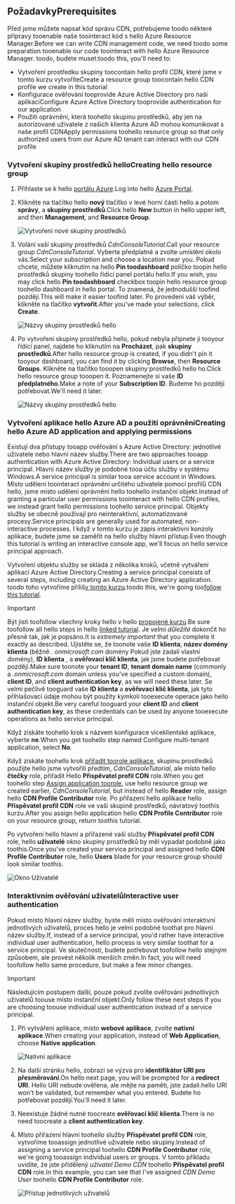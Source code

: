 ## <a name="prerequisites"></a><span data-ttu-id="edf48-101">Požadavky</span><span class="sxs-lookup"><span data-stu-id="edf48-101">Prerequisites</span></span>
<span data-ttu-id="edf48-102">Před jsme můžete napsat kód správu CDN, potřebujeme toodo některé přípravy tooenable naše toointeract kód s hello Azure Resource Manager.</span><span class="sxs-lookup"><span data-stu-id="edf48-102">Before we can write CDN management code, we need toodo some preparation tooenable our code toointeract with hello Azure Resource Manager.</span></span>  <span data-ttu-id="edf48-103">toodo, budete muset:</span><span class="sxs-lookup"><span data-stu-id="edf48-103">toodo this, you'll need to:</span></span>

* <span data-ttu-id="edf48-104">Vytvoření prostředku skupiny toocontain hello profil CDN, které jsme v tomto kurzu vytvoříte</span><span class="sxs-lookup"><span data-stu-id="edf48-104">Create a resource group toocontain hello CDN profile we create in this tutorial</span></span>
* <span data-ttu-id="edf48-105">Konfigurace ověřování tooprovide Azure Active Directory pro naši aplikaci</span><span class="sxs-lookup"><span data-stu-id="edf48-105">Configure Azure Active Directory tooprovide authentication for our application</span></span>
* <span data-ttu-id="edf48-106">Použití oprávnění, která toohello skupinu prostředků, aby jen na autorizované uživatele z našich klienta Azure AD mohou komunikovat s naše profil CDN</span><span class="sxs-lookup"><span data-stu-id="edf48-106">Apply permissions toohello resource group so that only authorized users from our Azure AD tenant can interact with our CDN profile</span></span>

### <a name="creating-hello-resource-group"></a><span data-ttu-id="edf48-107">Vytvoření skupiny prostředků hello</span><span class="sxs-lookup"><span data-stu-id="edf48-107">Creating hello resource group</span></span>
1. <span data-ttu-id="edf48-108">Přihlaste se k hello [portálu Azure](https://portal.azure.com).</span><span class="sxs-lookup"><span data-stu-id="edf48-108">Log into hello [Azure Portal](https://portal.azure.com).</span></span>
2. <span data-ttu-id="edf48-109">Klikněte na tlačítko hello **nový** tlačítko v levé horní části hello a potom **správy**, a **skupiny prostředků**.</span><span class="sxs-lookup"><span data-stu-id="edf48-109">Click hello **New** button in hello upper left, and then **Management**, and **Resource Group**.</span></span>

    ![Vytvoření nové skupiny prostředků](./media/cdn-app-dev-prep/cdn-new-rg-1-include.png)
3. <span data-ttu-id="edf48-111">Volání vaší skupiny prostředků *CdnConsoleTutorial*.</span><span class="sxs-lookup"><span data-stu-id="edf48-111">Call your resource group *CdnConsoleTutorial*.</span></span>  <span data-ttu-id="edf48-112">Vyberte předplatné a zvolte umístění okolo vás.</span><span class="sxs-lookup"><span data-stu-id="edf48-112">Select your subscription and choose a location near you.</span></span>  <span data-ttu-id="edf48-113">Pokud chcete, můžete kliknutím na hello **Pin toodashboard** políčko toopin hello prostředků skupiny toohello řídicí panel portálu hello.</span><span class="sxs-lookup"><span data-stu-id="edf48-113">If you wish, you may click hello **Pin toodashboard** checkbox toopin hello resource group toohello dashboard in hello portal.</span></span>  <span data-ttu-id="edf48-114">To znamená, že jednodušší toofind později.</span><span class="sxs-lookup"><span data-stu-id="edf48-114">This will make it easier toofind later.</span></span>  <span data-ttu-id="edf48-115">Po provedení váš výběr, klikněte na tlačítko **vytvořit**.</span><span class="sxs-lookup"><span data-stu-id="edf48-115">After you've made your selections, click **Create**.</span></span>

    ![Názvy skupiny prostředků hello](./media/cdn-app-dev-prep/cdn-new-rg-2-include.png)
4. <span data-ttu-id="edf48-117">Po vytvoření skupiny prostředků hello, pokud nebyla připnete ji tooyour řídicí panel, najdete ho kliknutím na **Procházet**, pak **skupiny prostředků**.</span><span class="sxs-lookup"><span data-stu-id="edf48-117">After hello resource group is created, if you didn't pin it tooyour dashboard, you can find it by clicking **Browse**, then **Resource Groups**.</span></span>  <span data-ttu-id="edf48-118">Klikněte na tlačítko tooopen skupiny prostředků hello ho.</span><span class="sxs-lookup"><span data-stu-id="edf48-118">Click hello resource group tooopen it.</span></span>  <span data-ttu-id="edf48-119">Poznamenejte si vaše **ID předplatného**.</span><span class="sxs-lookup"><span data-stu-id="edf48-119">Make a note of your **Subscription ID**.</span></span>  <span data-ttu-id="edf48-120">Budeme ho později potřebovat.</span><span class="sxs-lookup"><span data-stu-id="edf48-120">We'll need it later.</span></span>

    ![Názvy skupiny prostředků hello](./media/cdn-app-dev-prep/cdn-subscription-id-include.png)

### <a name="creating-hello-azure-ad-application-and-applying-permissions"></a><span data-ttu-id="edf48-122">Vytvoření aplikace hello Azure AD a použití oprávnění</span><span class="sxs-lookup"><span data-stu-id="edf48-122">Creating hello Azure AD application and applying permissions</span></span>
<span data-ttu-id="edf48-123">Existují dva přístupy tooapp ověřování s Azure Active Directory: jednotlivé uživatele nebo hlavní název služby.</span><span class="sxs-lookup"><span data-stu-id="edf48-123">There are two approaches tooapp authentication with Azure Active Directory: Individual users or a service principal.</span></span> <span data-ttu-id="edf48-124">Hlavní název služby je podobné tooa účtu služby v systému Windows.</span><span class="sxs-lookup"><span data-stu-id="edf48-124">A service principal is similar tooa service account in Windows.</span></span>  <span data-ttu-id="edf48-125">Místo udělení toointeract oprávnění určitého uživatele pomocí profilů CDN hello, jsme místo udělení oprávnění hello toohello instanční objekt.</span><span class="sxs-lookup"><span data-stu-id="edf48-125">Instead of granting a particular user permissions toointeract with hello CDN profiles, we instead grant hello permissions toohello service principal.</span></span>  <span data-ttu-id="edf48-126">Objekty služby se obecně používají pro neinteraktivní, automatizované procesy.</span><span class="sxs-lookup"><span data-stu-id="edf48-126">Service principals are generally used for automated, non-interactive processes.</span></span>  <span data-ttu-id="edf48-127">I když v tomto kurzu je zápis interaktivní konzoly aplikace, budete jsme se zaměřit na hello služby hlavní přístup.</span><span class="sxs-lookup"><span data-stu-id="edf48-127">Even though this tutorial is writing an interactive console app, we'll focus on hello service principal approach.</span></span>

<span data-ttu-id="edf48-128">Vytvoření objektu služby se skládá z několika kroků, včetně vytváření aplikací Azure Active Directory.</span><span class="sxs-lookup"><span data-stu-id="edf48-128">Creating a service principal consists of several steps, including creating an Azure Active Directory application.</span></span>  <span data-ttu-id="edf48-129">toodo toho vytvoříme příliš[v tomto kurzu](../articles/resource-group-create-service-principal-portal.md).</span><span class="sxs-lookup"><span data-stu-id="edf48-129">toodo this, we're going too[follow this tutorial](../articles/resource-group-create-service-principal-portal.md).</span></span>

> [!IMPORTANT]
> <span data-ttu-id="edf48-130">Být jisti toofollow všechny kroky hello v hello [propojené kurzu](../articles/resource-group-create-service-principal-portal.md).</span><span class="sxs-lookup"><span data-stu-id="edf48-130">Be sure toofollow all hello steps in hello [linked tutorial](../articles/resource-group-create-service-principal-portal.md).</span></span>  <span data-ttu-id="edf48-131">Je *velmi důležité* dokončit ho přesně tak, jak je popsáno.</span><span class="sxs-lookup"><span data-stu-id="edf48-131">It is *extremely important* that you complete it exactly as described.</span></span>  <span data-ttu-id="edf48-132">Ujistěte se, že toonote vaše **ID klienta**, **název domény klienta** (běžně *. onmicrosoft.com* domény Pokud jste zadali vlastní domény), **ID klienta** , a **ověřovací klíč klienta**, jak jsme budete potřebovat později.</span><span class="sxs-lookup"><span data-stu-id="edf48-132">Make sure toonote your **tenant ID**, **tenant domain name** (commonly a *.onmicrosoft.com* domain unless you've specified a custom domain), **client ID**, and **client authentication key**, as we will need these later.</span></span>  <span data-ttu-id="edf48-133">Se velmi pečlivě tooguard vaše **ID klienta** a **ověřovací klíč klienta**, jak tyto přihlašovací údaje mohou být použity kýmkoli tooexecute operace jako hello instanční objekt.</span><span class="sxs-lookup"><span data-stu-id="edf48-133">Be very careful tooguard your **client ID** and **client authentication key**, as these credentials can be used by anyone tooexecute operations as hello service principal.</span></span>
>
> <span data-ttu-id="edf48-134">Když získáte toohello krok s názvem konfigurace víceklientské aplikace, vyberte **ne**.</span><span class="sxs-lookup"><span data-stu-id="edf48-134">When you get toohello step named Configure multi-tenant application, select **No**.</span></span>
>
> <span data-ttu-id="edf48-135">Když získáte toohello krok [přiřadit toorole aplikace](../articles/azure-resource-manager/resource-group-create-service-principal-portal.md#assign-application-to-role), skupinu prostředků použijte hello jsme vytvořili předtím, *CdnConsoleTutorial*, ale místo hello **čtečky** role, přiřadit Hello **Přispěvatel profil CDN** role.</span><span class="sxs-lookup"><span data-stu-id="edf48-135">When you get toohello step [Assign application toorole](../articles/azure-resource-manager/resource-group-create-service-principal-portal.md#assign-application-to-role), use hello resource group we created earlier,  *CdnConsoleTutorial*, but instead of hello **Reader** role, assign hello **CDN Profile Contributor** role.</span></span>  <span data-ttu-id="edf48-136">Po přiřazení hello aplikace hello **Přispěvatel profil CDN** role ve vaší skupině prostředků, návratový toothis kurzu.</span><span class="sxs-lookup"><span data-stu-id="edf48-136">After you assign hello application hello **CDN Profile Contributor** role on your resource group, return toothis tutorial.</span></span> 
>
>

<span data-ttu-id="edf48-137">Po vytvoření hello hlavní a přiřazené vaší služby **Přispěvatel profil CDN** role, hello **uživatelé** okno skupiny prostředků by měl vypadat podobně jako toothis.</span><span class="sxs-lookup"><span data-stu-id="edf48-137">Once you've created your service principal and assigned hello **CDN Profile Contributor** role, hello **Users** blade for your resource group should look similar toothis.</span></span>

![Okno Uživatelé](./media/cdn-app-dev-prep/cdn-service-principal-include.png)

### <a name="interactive-user-authentication"></a><span data-ttu-id="edf48-139">Interaktivním ověřování uživatelů</span><span class="sxs-lookup"><span data-stu-id="edf48-139">Interactive user authentication</span></span>
<span data-ttu-id="edf48-140">Pokud místo hlavní název služby, byste měli místo ověřování interaktivní jednotlivých uživatelů, proces hello je velmi podobné toothat pro hlavní název služby.</span><span class="sxs-lookup"><span data-stu-id="edf48-140">If, instead of a service principal, you'd rather have interactive individual user authentication, hello process is very similar toothat for a service principal.</span></span>  <span data-ttu-id="edf48-141">Ve skutečnosti, budete potřebovat toofollow hello stejným způsobem, ale provést několik menších změn.</span><span class="sxs-lookup"><span data-stu-id="edf48-141">In fact, you will need toofollow hello same procedure, but make a few minor changes.</span></span>

> [!IMPORTANT]
> <span data-ttu-id="edf48-142">Následujícím postupem další, pouze pokud zvolíte ověřování jednotlivých uživatelů toouse místo instanční objekt.</span><span class="sxs-lookup"><span data-stu-id="edf48-142">Only follow these next steps if you are choosing toouse individual user authentication instead of a service principal.</span></span>
>
>

1. <span data-ttu-id="edf48-143">Při vytváření aplikace, místo **webové aplikace**, zvolte **nativní aplikace**.</span><span class="sxs-lookup"><span data-stu-id="edf48-143">When creating your application, instead of **Web Application**, choose **Native application**.</span></span>

    ![Nativní aplikace](./media/cdn-app-dev-prep/cdn-native-application-include.png)
2. <span data-ttu-id="edf48-145">Na další stránku hello, zobrazí se výzva pro **identifikátor URI pro přesměrování**.</span><span class="sxs-lookup"><span data-stu-id="edf48-145">On hello next page, you will be prompted for a **redirect URI**.</span></span>  <span data-ttu-id="edf48-146">Hello URI nebude ověřena, ale mějte na paměti, jste zadali.</span><span class="sxs-lookup"><span data-stu-id="edf48-146">hello URI won't be validated, but remember what you entered.</span></span>  <span data-ttu-id="edf48-147">Budete ho potřebovat později.</span><span class="sxs-lookup"><span data-stu-id="edf48-147">You'll need it later.</span></span>
3. <span data-ttu-id="edf48-148">Neexistuje žádné nutné toocreate **ověřovací klíč klienta**.</span><span class="sxs-lookup"><span data-stu-id="edf48-148">There is no need toocreate a **client authentication key**.</span></span>
4. <span data-ttu-id="edf48-149">Místo přiřazení hlavní toohello služby **Přispěvatel profil CDN** role, vytvoříme tooassign jednotlivé uživatele nebo skupiny.</span><span class="sxs-lookup"><span data-stu-id="edf48-149">Instead of assigning a service principal toohello **CDN Profile Contributor** role, we're going tooassign individual users or groups.</span></span>  <span data-ttu-id="edf48-150">V tomto příkladu uvidíte, že jste přidělený *uživatel Demo CDN* toohello **Přispěvatel profil CDN** role.</span><span class="sxs-lookup"><span data-stu-id="edf48-150">In this example, you can see that I've assigned  *CDN Demo User* toohello **CDN Profile Contributor** role.</span></span>  

    ![Přístup jednotlivých uživatelů](./media/cdn-app-dev-prep/cdn-aad-user-include.png)
